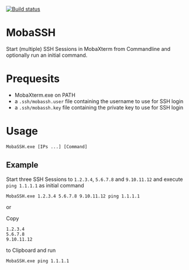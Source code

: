 [![Build status](https://ci.appveyor.com/api/projects/status/5up6pp2sd3bh7lx9?svg=true)](https://ci.appveyor.com/project/jalbersdorfer/mobassh/build/artifacts)

# MobaSSH

Start (multiple) SSH Sessions in MobaXterm from Commandline and optionally run an initial command.

# Prequesits

- MobaXterm.exe on PATH
- a `.ssh/mobassh.user` file containing the username to use for SSH login
- a `.ssh/mobassh.key` file containing the private key to use for SSH login

# Usage

```cmd
MobaSSH.exe [IPs ...] [Command]
```

## Example

Start three SSH Sessions to `1.2.3.4`, `5.6.7.8` and `9.10.11.12` and execute `ping 1.1.1.1` as initial command
```cmd
MobaSSH.exe 1.2.3.4 5.6.7.8 9.10.11.12 ping 1.1.1.1
```

or

Copy

```
1.2.3.4
5.6.7.8
9.10.11.12
```

to Clipboard and run

```cmd
MobaSSH.exe ping 1.1.1.1
```